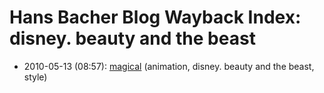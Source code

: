 # Hans Bacher Blog Wayback Index: disney. beauty and the beast

* 2010-05-13 (08:57): [magical](https://web.archive.org/web/https://one1more2time3.wordpress.com/2010/05/13/magical/) (animation, disney. beauty and the beast, style)